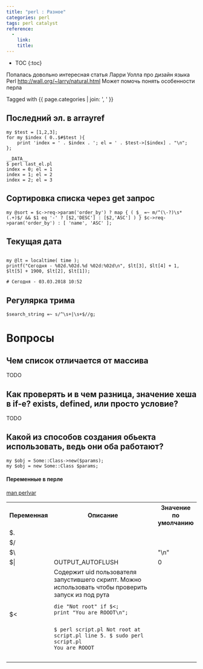 ```yaml
---
title: "perl : Разное"
categories: perl
tags: perl catalyst
reference:
  -
    link:
    title:
---
```


* TOC 
{:toc}

Попалась довольно интересная статья Ларри Уолла про дизайн языка Perl
http://wall.org/~larry/natural.html
Может помочь понять особенности перла


Tagged with {{ page.categories | join: ', ' }}

## Последний эл. в arrayref
<pre><code class="perl">my $test = [1,2,3];
for my $index ( 0..$#$test ){
    print 'index = ' . $index . '; el = ' . $test->[$index] . "\n";
};

__DATA__
$ perl last_el.pl 
index = 0; el = 1
index = 1; el = 2
index = 2; el = 3
</code></pre>


## Сортировка списка через get запрос

<pre><code class="perl">my @sort = $c->req->param('order_by') ? map { ( $_ =~ m/^(\-?)\s*(.+)$/ && $1 eq '-' ? [$2,'DESC'] : [$2,'ASC'] ) } $c->req->param('order_by') : [ 'name', 'ASC' ];
</code></pre>

## Текущая дата

```

my @lt = localtime( time );
printf("Сегодня - %02d.%02d.%d %02d:%02d\n", $lt[3], $lt[4] + 1, $lt[5] + 1900, $lt[2], $lt[1]);

# Сегодня - 03.03.2018 10:52

```

## Регулярка трима
```
$search_string =~ s/^\s+|\s+$//g;
```

# Вопросы

## Чем список отличается от массива

TODO

## Как проверять и в чем разница, значение хеша в if-е? exists, defined, или просто условие?

TODO

## Какой из способов создания обьекта использовать, ведь они оба работают? 

<pre><code class="perl">my $obj = Some::Class->new($params);
my $obj = new Some::Class $params; 
</code></pre>

#### Переменные в перле

[man perlvar](http://www.perlmonks.org/?node=perlman%3Aperlvar)

<table>
    <tr>
        <th>Переменная</th>
        <th>Описание</th>
        <th style="width: 15%;">Значение по умолчанию</th>
    </tr>
    <tr>
        <td>$. </td>
        <td></td>
        <td></td>
    </tr>
    <tr>
        <td>$/</td>
        <td></td>
    </tr>
    <tr>
        <td>$\</td>
        <td></td>
        <td>"\n"</td>
    </tr>
    <tr>
        <td>$|</td>
        <td>OUTPUT_AUTOFLUSH</td>
        <td>0</td>
    </tr>
    <tr>
        <td>$<</td>
        <td>Содержит uid пользователя запустившего скрипт. Можно использовать чтобы проверить запуск из под рута
            <pre><code class="perl">die "Not root" if $<;
print "You are ROOOT\n";

$ perl script.pl 
Not root at script.pl line 5.
$ sudo perl script.pl 
You are ROOOT
            </code></pre>
        </td>
    </tr>
</table>
